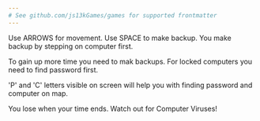 ```yaml
---
# See github.com/js13kGames/games for supported frontmatter
---
```

Use ARROWS for movement. Use SPACE to make backup. You make backup by stepping on computer first.

To gain up more time you need to mak backups. For locked computers you need to find password first.

'P' and 'C' letters visible on screen will help you with finding password and computer on map.

You lose when your time ends. Watch out for Computer Viruses!